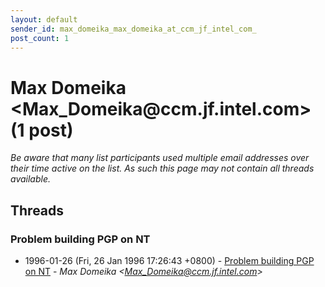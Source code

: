 ```yaml
---
layout: default
sender_id: max_domeika_max_domeika_at_ccm_jf_intel_com_
post_count: 1
---
```


# Max Domeika <Max_Domeika<span>@</span>ccm.jf.intel.com> (1 post)

_Be aware that many list participants used multiple email addresses over their time active on the list. As such this page may not contain all threads available._

## Threads

### Problem building PGP on NT
+ 1996-01-26 (Fri, 26 Jan 1996 17:26:43 +0800) - [Problem building PGP on NT](/archive/1996/01/7785ab115d39a48d7b8ff193d7efd7a2ac2d20114208f08727a6318901b3a66f) - _Max Domeika \<Max_Domeika@ccm.jf.intel.com\>_

